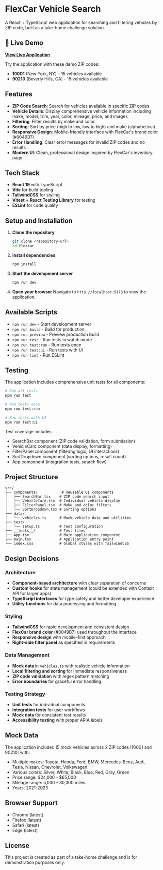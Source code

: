 # FlexCar Vehicle Search

A React + TypeScript web application for searching and filtering vehicles by ZIP code, built as a take-home challenge solution.

## 🚀 Live Demo

**[View Live Application](https://flexcar-demo.netlify.app)**

Try the application with these demo ZIP codes:

- **10001** (New York, NY) - 15 vehicles available
- **90210** (Beverly Hills, CA) - 15 vehicles available

## Features

- **ZIP Code Search**: Search for vehicles available in specific ZIP codes
- **Vehicle Details**: Display comprehensive vehicle information including make, model, trim, year, color, mileage, price, and images
- **Filtering**: Filter results by make and color
- **Sorting**: Sort by price (high to low, low to high) and make (alphabetical)
- **Responsive Design**: Mobile-friendly interface with FlexCar's brand color (#0049B7)
- **Error Handling**: Clear error messages for invalid ZIP codes and no results
- **Modern UI**: Clean, professional design inspired by FlexCar's inventory page

## Tech Stack

- **React 19** with TypeScript
- **Vite** for build tooling
- **TailwindCSS** for styling
- **Vitest** + **React Testing Library** for testing
- **ESLint** for code quality

## Setup and Installation

1. **Clone the repository**

   ```bash
   git clone <repository-url>
   cd flexcar
   ```

2. **Install dependencies**

   ```bash
   npm install
   ```

3. **Start the development server**

   ```bash
   npm run dev
   ```

4. **Open your browser**
   Navigate to `http://localhost:5173` to view the application.

## Available Scripts

- `npm run dev` - Start development server
- `npm run build` - Build for production
- `npm run preview` - Preview production build
- `npm run test` - Run tests in watch mode
- `npm run test:run` - Run tests once
- `npm run test:ui` - Run tests with UI
- `npm run lint` - Run ESLint

## Testing

The application includes comprehensive unit tests for all components:

```bash
# Run all tests
npm run test

# Run tests once
npm run test:run

# Run tests with UI
npm run test:ui
```

Test coverage includes:

- SearchBar component (ZIP code validation, form submission)
- VehicleCard component (data display, formatting)
- FilterPanel component (filtering logic, UI interactions)
- SortDropdown component (sorting options, result count)
- App component (integration tests, search flow)

## Project Structure

```
src/
├── components/           # Reusable UI components
│   ├── SearchBar.tsx    # ZIP code search input
│   ├── VehicleCard.tsx  # Individual vehicle display
│   ├── FilterPanel.tsx  # Make and color filters
│   └── SortDropdown.tsx # Sorting options
├── data/
│   └── vehicles.ts      # Mock vehicle data and utilities
├── test/
│   └── setup.ts         # Test configuration
├── __tests__/           # Test files
├── App.tsx              # Main application component
├── main.tsx             # Application entry point
└── index.css            # Global styles with TailwindCSS
```

## Design Decisions

### Architecture

- **Component-based architecture** with clear separation of concerns
- **Custom hooks** for state management (could be extended with Context API for larger apps)
- **TypeScript interfaces** for type safety and better developer experience
- **Utility functions** for data processing and formatting

### Styling

- **TailwindCSS** for rapid development and consistent design
- **FlexCar brand color** (#0049B7) used throughout the interface
- **Responsive design** with mobile-first approach
- **Right-side filter panel** as specified in requirements

### Data Management

- **Mock data** in `vehicles.ts` with realistic vehicle information
- **Local filtering and sorting** for immediate responsiveness
- **ZIP code validation** with regex pattern matching
- **Error boundaries** for graceful error handling

### Testing Strategy

- **Unit tests** for individual components
- **Integration tests** for user workflows
- **Mock data** for consistent test results
- **Accessibility testing** with proper ARIA labels

## Mock Data

The application includes 15 mock vehicles across 2 ZIP codes (10001 and 90210) with:

- Multiple makes: Toyota, Honda, Ford, BMW, Mercedes-Benz, Audi, Tesla, Nissan, Chevrolet, Volkswagen
- Various colors: Silver, White, Black, Blue, Red, Gray, Green
- Price range: $24,000 - $65,000
- Mileage range: 5,000 - 30,000 miles
- Years: 2021-2023

## Browser Support

- Chrome (latest)
- Firefox (latest)
- Safari (latest)
- Edge (latest)

## License

This project is created as part of a take-home challenge and is for demonstration purposes only.
